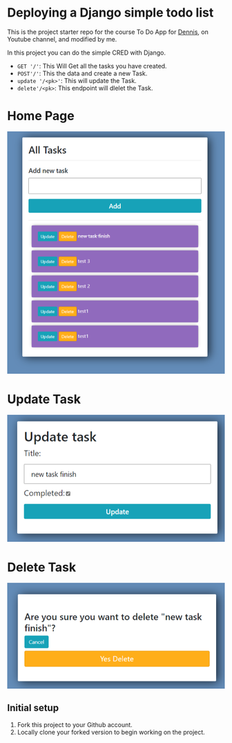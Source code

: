 # Deploying a Django simple todo list

This is the project starter repo for the course To Do App for [Dennis](https://youtu.be/4RWFvXDUmjo), on Youtube channel, and modified by me.

In this project you can do the simple CRED with Django.

- `GET '/'`: This Will Get all the tasks you have created.
- `POST'/'`: This the data and create a new Task.
- `update '/<pk>'`: This will update the Task.
- `delete'/<pk>`: This endpoint will dlelet the Task.

# Home Page

<img src="./resources/images/image.png">

# Update Task

<img src="./resources/images/image (2).png">

# Delete Task

<img src="./resources/images/image (3).png">

## Initial setup

1. Fork this project to your Github account.
2. Locally clone your forked version to begin working on the project.
